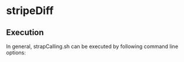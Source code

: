 # stripeDiff

Execution
----------
In general, strapCalling.sh can be executed by following command line options:

